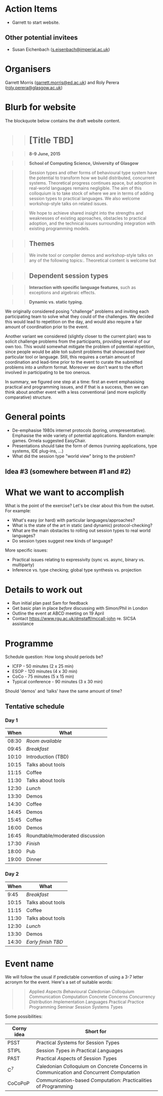 Action Items
======

* Garrett to start website.

Other potential invitees
------

* Susan Eichenbach (s.eisenbach@imperial.ac.uk)

Organisers
======

Garrett Morris (garrett.morris@ed.ac.uk) and Roly Perera (roly.perera@glasgow.ac.uk)

Blurb for website
======

The blockquote below contains the draft website content.

>> [Title TBD]
>> ======

>> **8-9 June, 2015**

>> **School of Computing Science, University of Glasgow**

>> Session types and other forms of behavioural type system have the
>> potential to transform how we build distributed, concurrent systems.
>> Theoretical progress continues apace, but adoption in real-world
>> languages remains negligible. The aim of this colloquium is to take
>> stock of where we are in terms of adding session types to practical
>> languages. We also welcome workshop-style talks on related issues.

>> We hope to achieve shared insight into the strengths and weaknesses
>> of existing approaches, obstacles to practical adoption, and the
>> technical issues surrounding integration with existing programming
>> models.

>> Themes
>> ------

>> We invite tool or compiler demos and workshop-style talks on any of the
>> following topics:. Theoretical content is welcome but

>> **Dependent session types**
>> -----

>> **Interaction with specific language features**, such as exceptions and
>>  algebraic effects.

>> **Dynamic vs. static typing.**

We originally considered posing "challenge" problems and inviting each
participating team to solve what they could of the challenges. We
decided this would lead to repetition on the day, and would also require
a fair amount of coordination prior to the event.

Another variant we considered (slightly closer to the current plan) was
to solicit challenge problems from the participants, providing several
of our own too. This would somewhat mitigate the problem of potential
repetition, since people would be able toñ submit problems that
showcased their particular tool or language. Still, this requires a
certain amount of coordination and lead-time prior to the event to
curate the submitted problems into a uniform format. Moreover we don't
want to the effort involved in participating to be too onerous.

In summary, we figured one step at a time: first an event emphasising
practical and programming issues, and if that is a success, then we can
think about another event with a less conventional (and more explicitly
comparative) structure.

General points
======

* De-emphasise 1980s internet protocols (boring, unrepresentative).
  Emphasise the wide variety of potential applications. Random example:
  games. Ornela suggested EasyChair.
* Presentations should take the form of demos (running applications,
  type systems, IDE plug-ins, ...)
* What did the session type "world view" bring to the problem?

Idea #3 (somewhere between #1 and #2)
------

What we want to accomplish
======

What is the point of the exercise? Let's be clear about this from the outset. For example:

* What's easy (or hard) with particular languages/approaches?
* What is the state of the art in static (and dynamic) protocol-checking?
* What are the main obstacles to rolling out session types to real world languages?
* Do session types suggest new kinds of language?

More specific issues:

* Practical issues relating to expressivity (sync vs. async, binary vs. multiparty)
* Inference vs. type checking; global type synthesis vs. projection

Details to work out
======

* Run initial plan past Sam for feedback
* Get basic plan in place _before_ discussing with Simon/Phil in London
* Outline the event at ABCD meeting on 19 April
* Contact https://www.rgu.ac.uk/dmstaff/mccall-john re. SICSA assistance

Programme
======

Schedule question: How long should periods be?

* ICFP - 50 minutes (2 x 25 min)
* ESOP - 120 minutes (4 x 30 min)
* CoCo - 75 minutes (5 x 15 min)
* Typical conference - 90 minutes (3 x 30 min)

Should 'demos' and 'talks' have the same amount of time?

Tentative schedule
------

### Day 1

When  | What
---   | ---
08:30 | _Room available_
09:45 | _Breakfast_
10:10 | Introduction (TBD)
10:15 | Talks about tools
11:15 | Coffee
11:30 | Talks about tools
12:30 | _Lunch_
13:30 | Demos
14:30 | Coffee
14:45 | Demos
15:45 | Coffee
16:00 | Demos
16:45 | Roundtable/moderated discussion
17:30 | _Finish_
18:00 | Pub
19:00 | Dinner

### Day 2

When  | What
---   | ---
9:45  | _Breakfast_
10:15 | Talks about tools
11:15 | Coffee
11:30 | Talks about tools
12:30 | _Lunch_
13:30 | Demos
14:30 | _Early finish TBD_


Event name
======

We will follow the usual if predictable convention of using a 3-7 letter
acronym for the event. Here's a set of suitable words:

>> *A*pplied
>> *A*spects
>> *B*ehavioural
>> *C*aledonian
>> *C*olloquium
>> *C*ommunication
>> *C*omputation
>> *C*oncrete
>> *C*oncerns
>> *C*oncurrency
>> *D*istribution
>> *I*mplementation
>> *L*anguages
>> *P*ractical
>> *P*ractice
>> *P*rogramming
>> *S*eminar
>> *S*ession
>> *S*ystems
>> *T*ypes

Some possibilities:

Corny idea    | Short for
---           | ---
PSST          | *P*ractical *S*ystems for *S*ession *T*ypes
STIPL         | *S*ession *T*ypes *i*n *P*ractical *L*anguages
PAST          | *P*ractical *A*spects of *S*ession *T*ypes
C<sup>7</sup> | *C*aledonian *C*olloquium on *C*oncrete *C*oncerns in *C*ommunication and *C*oncurrent *C*omputation
CoCoPoP       | *C*ommunication-based *C*omputation: *P*racticalities of *P*rogramming
